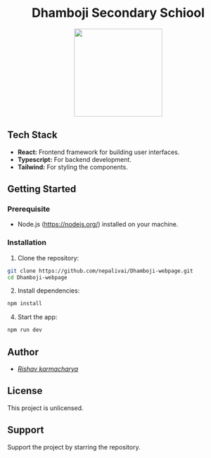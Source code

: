 <h1 align="center">Dhamboji Secondary Schiool</h1>
<div align="center"><img src="https://www.collegenp.com/uploads/2020/08/Dhambojhi-Secondary-School-Nepalganj-90x90.png" width="200px" height="200px"/></div>


## Tech Stack

- **React:**  Frontend framework for building user interfaces.
- **Typescript:**  For backend development.
- **Tailwind:** For styling the components.

## Getting Started

### Prerequisite

- Node.js (https://nodejs.org/) installed on your machine.

### Installation

1. Clone the repository:
```bash
git clone https://github.com/nepalivai/Dhamboji-webpage.git
cd Dhamboji-webpage
```
   
2. Install dependencies:
```bash
npm install
```
4. Start the app:
```bash
npm run dev
  ```
## Author
* <a href="https://https://github.com/nepalivai"><i>Rishav karmacharya</i></a>

## License
This project is unlicensed.

## Support
Support the project by starring the repository.
